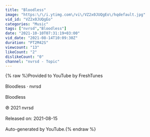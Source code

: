```yaml
---
title: "Bloodless"
image: "https:\/\/i.ytimg.com\/vi\/VZ2x0JUQgEo\/hqdefault.jpg"
vid_id: "VZ2x0JUQgEo"
categories: "Music"
tags: ["nvrsd","Bloodless"]
date: "2021-10-10T07:31:19+03:00"
vid_date: "2021-08-14T10:09:30Z"
duration: "PT2M42S"
viewcount: "13"
likeCount: "2"
dislikeCount: "0"
channel: "nvrsd - Topic"
---
```

{% raw %}Provided to YouTube by FreshTunes<br /><br />Bloodless · nvrsd<br /><br />Bloodless<br /><br />℗ 2021 nvrsd<br /><br />Released on: 2021-08-15<br /><br />Auto-generated by YouTube.{% endraw %}

